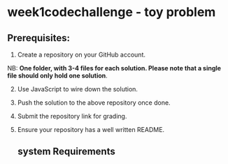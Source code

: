 # week1codechallenge - toy problem

## Prerequisites: 

1. Create a repository on your GitHub account. 

NB: **One folder, with 3-4 files for each solution. Please note that a single file should only hold one solution**.

2. Use JavaScript to wire down the solution.

3. Push the solution to the above repository once done.

4. Submit the repository link for grading.

5. Ensure your repository has a well written README.

      ## system Requirements 

      


      
